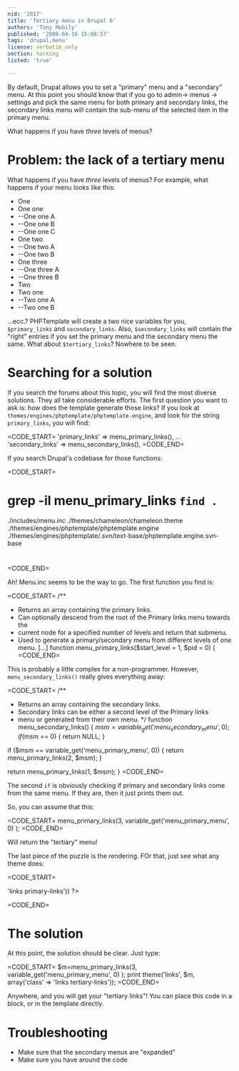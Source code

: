 ```yaml
---
nid: '2817'
title: 'Tertiary menu in Drupal 6'
authors: 'Tony Mobily'
published: '2008-04-16 15:08:57'
tags: 'drupal,menu'
license: verbatim_only
section: hacking
listed: 'true'

---
```

By default, Drupal allows you to set a "primary" menu and a "secondary" menu.
At this point you should know that if you go to admin-> menus -> settings and pick the same menu for both primary and secondary links, the secondary links menu will contain the sub-menu of the selected item in the primary menu.

What happens if you have _three_ levels of menus?

<!--break-->

# Problem: the lack of a tertiary menu

What happens if you have _three_ levels of menus? For example, what happens if your menu looks like this:

* One 
 * One one
  * --One one A
  * --One one B
  * --One one C
 * One two
  * --One two A
  * --One two B
 * One three
  * --One three A
  * --One three B
* Two
 * Two one
  * --Two one A
  * --Two one B

...ecc.?
PHPTemplate will create a two nice variables for you, `$primary_links` and `secondary_links`. Also, `$secondary_links` will contain the "right" entries if you set the primary menu and the secondary menu the same. What about `$tertiary_links`? Nowhere to be seen.

# Searching for a solution

If you search the forums about this topic, you will find the most diverse solutions. They all take considerable efforts.
The first question you want to ask is: how does the template generate those links?
If you look at `themes/engines/phptemplate/phptemplate.engine`, and look for the string `primary_links`, you will find:

=CODE_START=
'primary_links'       => menu_primary_links(),
...
'secondary_links'     => menu_secondary_links(),
=CODE_END=

If you search Drupal's codebase for those functions:

=CODE_START=
# grep -il menu_primary_links `find .`
./includes/menu.inc
./themes/chameleon/chameleon.theme
./themes/engines/phptemplate/phptemplate.engine
./themes/engines/phptemplate/.svn/text-base/phptemplate.engine.svn-base
#
=CODE_END=

Ah! Menu.inc seems to be the way to go.
The first function you find is:

=CODE_START=
/**
 * Returns an array containing the primary links.
 * Can optionally descend from the root of the Primary links menu towards the
 * current node for a specified number of levels and return that submenu.
 * Used to generate a primary/secondary menu from different levels of one menu.
[...]
function menu_primary_links($start_level = 1, $pid = 0) {
=CODE_END=

This is probably a little complex for a non-programmer.
However, `menu_secondary_links()` really gives everything away:

=CODE_START=
/**
 * Returns an array containing the secondary links.
 * Secondary links can be either a second level of the Primary links
 * menu or generated from their own menu.
 */
function menu_secondary_links() {
  $msm = variable_get('menu_secondary_menu', 0);
  if ($msm == 0) {
    return NULL;
  }

  if ($msm == variable_get('menu_primary_menu', 0)) {
    return menu_primary_links(2, $msm);
  }

  return menu_primary_links(1, $msm);
}
=CODE_END=

The second `if` is obviously checking if primary and secondary links come from the same menu. If they are, then it just prints them out.

So, you can assume that this:

=CODE_START=
menu_primary_links(3, variable_get('menu_primary_menu', 0) );
=CODE_END=

Will return the "tertiary" menu!

The last piece of the puzzle is the rendering.
FOr that, just see what any theme does:

=CODE_START=
<?php print theme('links', $primary_links, array('class' => 'links primary-links')) ?>
=CODE_END=

# The solution

At this point, the solution should be clear. Just type:

=CODE_START=
$m=menu_primary_links(3, variable_get('menu_primary_menu', 0) );
print theme('links', $m, array('class' => 'links tertiary-links'));
=CODE_END=

Anywhere, and you will get your "tertiary links"!
You can place this code in a block, or in the template directly.

# Troubleshooting

* Make sure that the secondary menus are "expanded"
* Make sure you have <?php and ?> around the code

